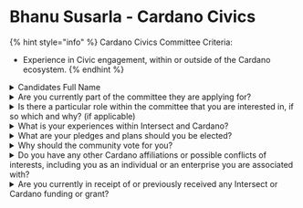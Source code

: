 # Bhanu Susarla - Cardano Civics

{% hint style="info" %}
Cardano Civics Committee Criteria:

* Experience in Civic engagement, within or outside of the Cardano ecosystem.
{% endhint %}

<details>

<summary>Candidates Full Name</summary>

Bhanu Susarla

</details>



<details>

<summary>Are you currently part of the committee they are applying for?</summary>

No

</details>



<details>

<summary>Is there a particular role within the committee that you are interested in, if so which and why? (if applicable)</summary>

No

</details>



<details>

<summary>What is your experiences within Intersect and Cardano?</summary>

Although a relatively new member of intersect, I've been invested in the Cardano ecosystem since 2017. I've followed Cardano through every major upgrade including the recent groundbreaking Chang upgrade. I'd love to use my knowledge of crypto and tech industry in general to advance the interests of Cardano and fullfil it's goal of giving voice to billions of people all over the world.

</details>



<details>

<summary>What are your pledges and plans should you be elected?</summary>

I pledge to keep the environment as less tribal as possible, and make sure the members are aligned with the common goal of greater good of the Cardano ecosystem

</details>



<details>

<summary>Why should the community vote for you?</summary>

I strongly believe in proper means over faster results. Maintaining integrity, honesty and transparency during every task of the committee will be my top priority

</details>



<details>

<summary>Do you have any other Cardano affiliations or possible conflicts of interests, including you as an individual or an enterprise you are associated with?</summary>

No

</details>



<details>

<summary>Are you currently in receipt of or previously received any Intersect or Cardano funding or grant?</summary>

No

</details>
